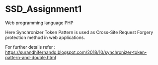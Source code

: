 # SSD_Assignment1

 Web programming language  PHP

Here Synchronizer Token Pattern is used as Cross-Site Request Forgery protection method in web applications.

For further details refer : https://surandhifernando.blogspot.com/2018/10/synchronizer-token-pattern-and-double.html
